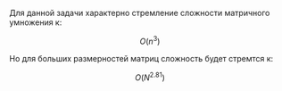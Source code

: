 Для данной задачи характерно стремление сложности матричного умножения к:

$$
O(n^3)
$$

Но для больших размерностей матриц сложность будет стремтся к:

$$
O(N^2.81)
$$

